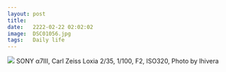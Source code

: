 ```yaml
---
layout: post
title:  
date:   2222-02-22 02:02:02
image:  DSC01056.jpg
tags:   Daily life
---
```


![]({{site.baseurl}}/img/DSC01056.jpg)
SONY α7Ⅲ, Carl Zeiss Loxia 2/35, 1/100, F2, ISO320, Photo by lhivera
